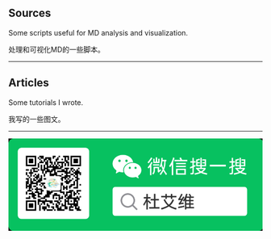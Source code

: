 ## Sources

Some scripts useful for MD analysis and visualization.

处理和可视化MD的一些脚本。

---



## Articles

Some tutorials I wrote.

我写的一些图文。

---

![DuIvy](DuIvy.png)